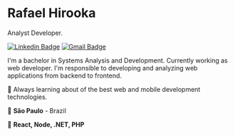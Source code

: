 # Rafael Hirooka

Analyst Developer.

[![Linkedin Badge](https://img.shields.io/badge/-Rafael%20Hirooka-6633cc?style=flat-square&logo=Linkedin&logoColor=white&link=https://www.linkedin.com/in/rafael-hirooka-b7529a126/)](https://www.linkedin.com/in/rafael-hirooka-b7529a126/) 
[![Gmail Badge](https://img.shields.io/badge/-rafaelhirooka16@gmail.com-c14438?style=flat-square&logo=Gmail&logoColor=white&link=mailto:rafaelhirooka16@gmail.com)](mailto:rafaelhirooka16@gmail.com)

<p>
I'm a bachelor in Systems Analysis and Development. Currently working as web developer. I'm responsible to developing and analyzing web applications from backend to frontend.
</p>

<p>🚀 Always learning about of the best web and mobile development technologies.</p>


<p>💒 <strong>São Paulo</strong> - Brazil</p>

<p>💾 <strong>React, Node, .NET, PHP</strong></p>
